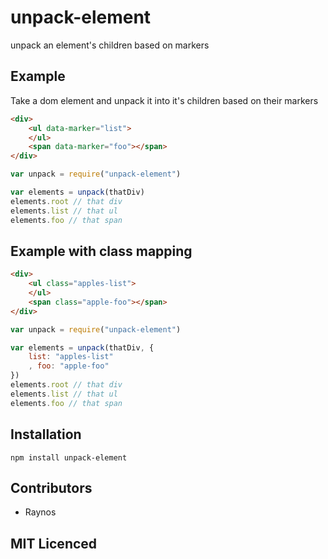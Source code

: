 # unpack-element

unpack an element's children based on markers

## Example

Take a dom element and unpack it into it's children based on their markers

```html
<div>
    <ul data-marker="list">
    </ul>
    <span data-marker="foo"></span>
</div>
```

```js
var unpack = require("unpack-element")

var elements = unpack(thatDiv)
elements.root // that div
elements.list // that ul
elements.foo // that span
```

## Example with class mapping

```html
<div>
    <ul class="apples-list">
    </ul>
    <span class="apple-foo"></span>
</div>
```

```js
var unpack = require("unpack-element")

var elements = unpack(thatDiv, {
    list: "apples-list"
    , foo: "apple-foo"
})
elements.root // that div
elements.list // that ul
elements.foo // that span
```

## Installation

`npm install unpack-element`

## Contributors

 - Raynos

## MIT Licenced
